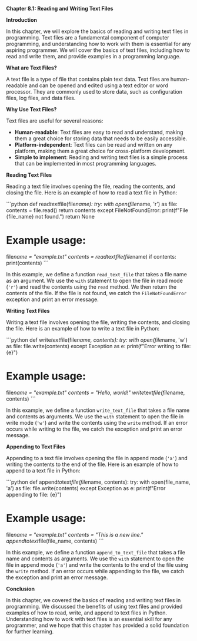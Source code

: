 <p><strong>Chapter 8.1: Reading and Writing Text Files</strong></p>

<p><strong>Introduction</strong></p>

<p>In this chapter, we will explore the basics of reading and writing text files in programming. Text files are a fundamental component of computer programming, and understanding how to work with them is essential for any aspiring programmer. We will cover the basics of text files, including how to read and write them, and provide examples in a programming language.</p>

<p><strong>What are Text Files?</strong></p>

<p>A text file is a type of file that contains plain text data. Text files are human-readable and can be opened and edited using a text editor or word processor. They are commonly used to store data, such as configuration files, log files, and data files.</p>

<p><strong>Why Use Text Files?</strong></p>

<p>Text files are useful for several reasons:</p>

<ul>
<li><strong>Human-readable</strong>: Text files are easy to read and understand, making them a great choice for storing data that needs to be easily accessible.</li>
<li><strong>Platform-independent</strong>: Text files can be read and written on any platform, making them a great choice for cross-platform development.</li>
<li><strong>Simple to implement</strong>: Reading and writing text files is a simple process that can be implemented in most programming languages.</li>
</ul>

<p><strong>Reading Text Files</strong></p>

<p>Reading a text file involves opening the file, reading the contents, and closing the file. Here is an example of how to read a text file in Python:</p>

<p>```python
def read<em>text</em>file(file<em>name):
    try:
        with open(file</em>name, 'r') as file:
            contents = file.read()
            return contents
    except FileNotFoundError:
        print(f"File {file_name} not found.")
        return None</p>

<h1>Example usage:</h1>

<p>file<em>name = "example.txt"
contents = read</em>text<em>file(file</em>name)
if contents:
    print(contents)
```</p>

<p>In this example, we define a function <code>read_text_file</code> that takes a file name as an argument. We use the <code>with</code> statement to open the file in read mode (<code>'r'</code>) and read the contents using the <code>read</code> method. We then return the contents of the file. If the file is not found, we catch the <code>FileNotFoundError</code> exception and print an error message.</p>

<p><strong>Writing Text Files</strong></p>

<p>Writing a text file involves opening the file, writing the contents, and closing the file. Here is an example of how to write a text file in Python:</p>

<p>```python
def write<em>text</em>file(file<em>name, contents):
    try:
        with open(file</em>name, 'w') as file:
            file.write(contents)
    except Exception as e:
        print(f"Error writing to file: {e}")</p>

<h1>Example usage:</h1>

<p>file<em>name = "example.txt"
contents = "Hello, world!"
write</em>text<em>file(file</em>name, contents)
```</p>

<p>In this example, we define a function <code>write_text_file</code> that takes a file name and contents as arguments. We use the <code>with</code> statement to open the file in write mode (<code>'w'</code>) and write the contents using the <code>write</code> method. If an error occurs while writing to the file, we catch the exception and print an error message.</p>

<p><strong>Appending to Text Files</strong></p>

<p>Appending to a text file involves opening the file in append mode (<code>'a'</code>) and writing the contents to the end of the file. Here is an example of how to append to a text file in Python:</p>

<p>```python
def append<em>to</em>text<em>file(file</em>name, contents):
    try:
        with open(file_name, 'a') as file:
            file.write(contents)
    except Exception as e:
        print(f"Error appending to file: {e}")</p>

<h1>Example usage:</h1>

<p>file<em>name = "example.txt"
contents = "This is a new line."
append</em>to<em>text</em>file(file_name, contents)
```</p>

<p>In this example, we define a function <code>append_to_text_file</code> that takes a file name and contents as arguments. We use the <code>with</code> statement to open the file in append mode (<code>'a'</code>) and write the contents to the end of the file using the <code>write</code> method. If an error occurs while appending to the file, we catch the exception and print an error message.</p>

<p><strong>Conclusion</strong></p>

<p>In this chapter, we covered the basics of reading and writing text files in programming. We discussed the benefits of using text files and provided examples of how to read, write, and append to text files in Python. Understanding how to work with text files is an essential skill for any programmer, and we hope that this chapter has provided a solid foundation for further learning.</p>
